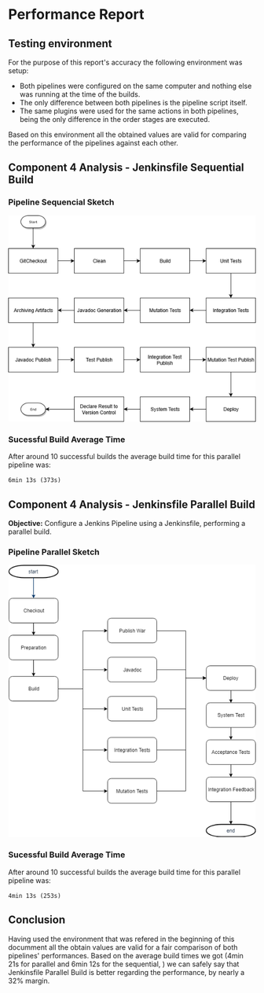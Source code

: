 # Performance Report

## Testing environment

For the purpose of this report's accuracy the following environment was setup:

* Both pipelines were configured on the same computer and nothing else was running at the time of the builds.
* The only difference between both pipelines is the pipeline script itself.
* The same plugins were used for the same actions in both pipelines, being the only difference in the order stages are executed.

Based on this environment all the obtained values are valid for comparing the performance of the pipelines against each other.

## Component 4 Analysis - Jenkinsfile Sequential Build

### Pipeline Sequencial Sketch

![Pipeline Diagram](component3/pipeline.png)

### Sucessful Build Average Time

After around 10 successful builds the average build time for this parallel pipeline was:

    6min 13s (373s)

## Component 4 Analysis - Jenkinsfile Parallel Build

**Objective:** Configure a Jenkins Pipeline using a Jenkinsfile, performing a parallel
build.

### Pipeline Parallel Sketch

![Pipeline Diagram](component4/pipeline.png)

### Sucessful Build Average Time

After around 10 successful builds the average build time for this parallel pipeline was:

    4min 13s (253s)

## Conclusion

Having used the environment that was refered in the beginning of this documment all the obtain values are valid for a fair comparison of both pipelines' performances.
Based on the average build times we got (4min 21s for parallel and 6min 12s for the sequential, ) we can safely say that Jenkinsfile Parallel Build is better regarding the performance, by nearly a 32% margin.
